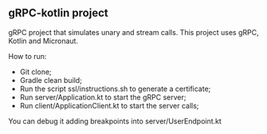 ## gRPC-kotlin project

gRPC project that simulates unary and stream calls. This project uses gRPC, Kotlin and Micronaut.

How to run:

- Git clone;
- Gradle clean build;
- Run the script ssl/instructions.sh to generate a certificate;
- Run server/Application.kt to start the gRPC server;
- Run client/ApplicationClient.kt to start the server calls;

You can debug it adding breakpoints into server/UserEndpoint.kt
